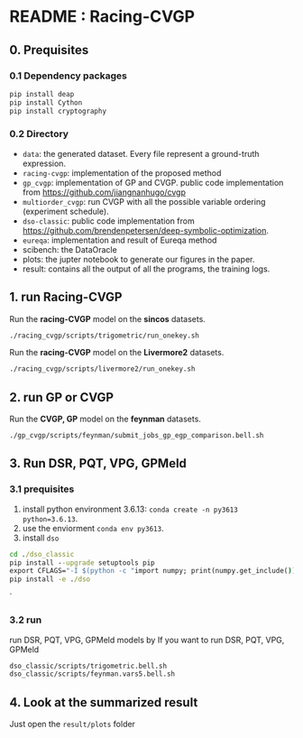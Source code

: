 # README : Racing-CVGP #

## 0. Prequisites

### 0.1 Dependency packages

```bash
pip install deap
pip install Cython
pip install cryptography
```

### 0.2 Directory

- `data`: the generated dataset. Every file represent a ground-truth expression.
- `racing-cvgp`: implementation of the proposed method
- `gp_cvgp`: implementation of GP and CVGP. public code implementation from  https://github.com/jiangnanhugo/cvgp
- `multiorder_cvgp`: run CVGP with all the possible variable ordering (experiment schedule).
- `dso-classic`: public code implementation from https://github.com/brendenpetersen/deep-symbolic-optimization.
- `eureqa`: implementation and result of Eureqa method
- scibench: the DataOracle
- plots: the jupter notebook to generate our figures in the paper.
- result: contains all the output of all the programs, the training logs.



## 1. run Racing-CVGP
Run the **racing-CVGP** model on the **sincos** datasets.

```bash
./racing_cvgp/scripts/trigometric/run_onekey.sh

```

Run the **racing-CVGP** model on the **Livermore2** datasets.
```bash
./racing_cvgp/scripts/livermore2/run_onekey.sh

```


## 2. run GP or CVGP



Run the **CVGP, GP** model on the **feynman** datasets.

```bash
./gp_cvgp/scripts/feynman/submit_jobs_gp_egp_comparison.bell.sh

```


## 3. Run DSR, PQT, VPG, GPMeld

### 3.1 prequisites

1. install python environment 3.6.13: `conda create -n py3613 python=3.6.13`.
2. use the enviorment `conda env py3613`.
3. install `dso`

```cmd
cd ./dso_classic
pip install --upgrade setuptools pip
export CFLAGS="-I $(python -c "import numpy; print(numpy.get_include())") $CFLAGS"
pip install -e ./dso
```
`
### 3.2 run

 run DSR, PQT, VPG, GPMeld models by
   If you want to run DSR, PQT, VPG, GPMeld

```bash
dso_classic/scripts/trigometric.bell.sh
dso_classic/scripts/feynman.vars5.bell.sh
```


## 4. Look at the summarized result

Just open the `result/plots` folder



